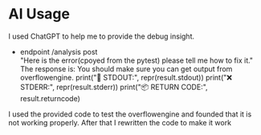 # AI Usage

I used ChatGPT to help me to provide the debug insight.

- endpoint /analysis post   
  "Here is the error(cpoyed from the pytest) please tell me how to fix it."  
   The response is: You should make sure you can get output from overflowengine.
    print("🧠 STDOUT:", repr(result.stdout))
      print("❌ STDERR:", repr(result.stderr))
      print("📦 RETURN CODE:", result.returncode)
  
I used the provided code to test the overflowengine and founded that it is not working properly. After that I rewritten the code to make it work 

    

